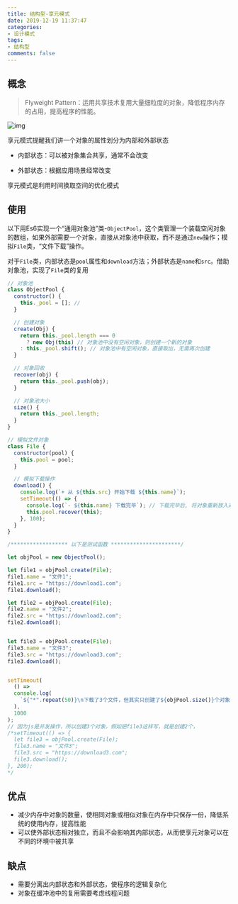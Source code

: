 ```yaml
---
title: 结构型-享元模式
date: 2019-12-19 11:37:47
categories:
- 设计模式
tags:
- 结构型
comments: false
---
```




## 概念

> Flyweight Pattern：运用共享技术复用大量细粒度的对象，降低程序内存的占用，提高程序的性能。

<!-- more -->

![img](https://raw.githubusercontent.com/xietao3/Study-Plan/master/DesignPatterns/src/%E4%BA%AB%E5%85%83.png)

享元模式提醒我们讲一个对象的属性划分为内部和外部状态

- 内部状态：可以被对象集合共享，通常不会改变

- 外部状态：根据应用场景经常改变

  

享元模式是利用时间换取空间的优化模式



## 使用

以下用Es6实现一个“通用对象池”类-`ObjectPool`，这个类管理一个装载空闲对象的数组，如果外部需要一个对象，直接从对象池中获取，而不是通过`new`操作；模拟`File`类，“文件下载”操作。

对于`File`类，内部状态是`pool`属性和`download`方法；外部状态是`name`和`src`。借助对象池，实现了`File`类的复用

```js
// 对象池
class ObjectPool {
  constructor() {
    this._pool = []; //
  }

  // 创建对象
  create(Obj) {
    return this._pool.length === 0
      ? new Obj(this) // 对象池中没有空闲对象，则创建一个新的对象
    : this._pool.shift(); // 对象池中有空闲对象，直接取出，无需再次创建
  }

  // 对象回收
  recover(obj) {
    return this._pool.push(obj);
  }

  // 对象池大小
  size() {
    return this._pool.length;
  }
}

// 模拟文件对象
class File {
  constructor(pool) {
    this.pool = pool;
  }

  // 模拟下载操作
  download() {
    console.log(`+ 从 ${this.src} 开始下载 ${this.name}`);
    setTimeout(() => {
      console.log(`- ${this.name} 下载完毕`); // 下载完毕后, 将对象重新放入对象池
      this.pool.recover(this);
    }, 100);
  }
}

/****************** 以下是测试函数 **********************/

let objPool = new ObjectPool();

let file1 = objPool.create(File);
file1.name = "文件1";
file1.src = "https://download1.com";
file1.download();

let file2 = objPool.create(File);
file2.name = "文件2";
file2.src = "https://download2.com";
file2.download();


let file3 = objPool.create(File);
file3.name = "文件3";
file3.src = "https://download3.com";
file3.download();


setTimeout(
  () =>
  console.log(
    `${"*".repeat(50)}\n下载了3个文件，但其实只创建了${objPool.size()}个对象`
  ),
  1000
);
// 因为js是并发操作，所以创建3个对象，假如把file3这样写，就是创建2个，
/*setTimeout(() => {
  let file3 = objPool.create(File);
  file3.name = "文件3";
  file3.src = "https://download3.com";
  file3.download();
}, 200);
*/
```



## 优点

- 减少内存中对象的数量，使相同对象或相似对象在内存中只保存一份，降低系统的使用内存，提高性能
- 可以使外部状态相对独立，而且不会影响其内部状态，从而使享元对象可以在不同的环境中被共享



## 缺点

- 需要分离出内部状态和外部状态，使程序的逻辑复杂化
- 对象在缓冲池中的复用需要考虑线程问题

